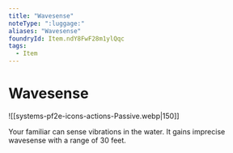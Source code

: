 ```yaml
---
title: "Wavesense"
noteType: ":luggage:"
aliases: "Wavesense"
foundryId: Item.ndY8FwF28m1ylQqc
tags:
  - Item
---
```


# Wavesense
![[systems-pf2e-icons-actions-Passive.webp|150]]

Your familiar can sense vibrations in the water. It gains imprecise wavesense with a range of 30 feet.
